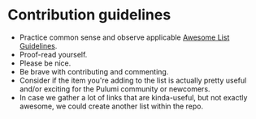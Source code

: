 # Contribution guidelines

* Practice common sense and observe applicable [Awesome List Guidelines](https://github.com/sindresorhus/awesome/blob/main/contributing.md).
* Proof-read yourself.
* Please be nice.
* Be brave with contributing and commenting.
* Consider if the item you're adding to the list is actually pretty useful and/or exciting for the Pulumi community or newcomers.
* In case we gather a lot of links that are kinda-useful, but not exactly awesome, we could create another list within the repo.
